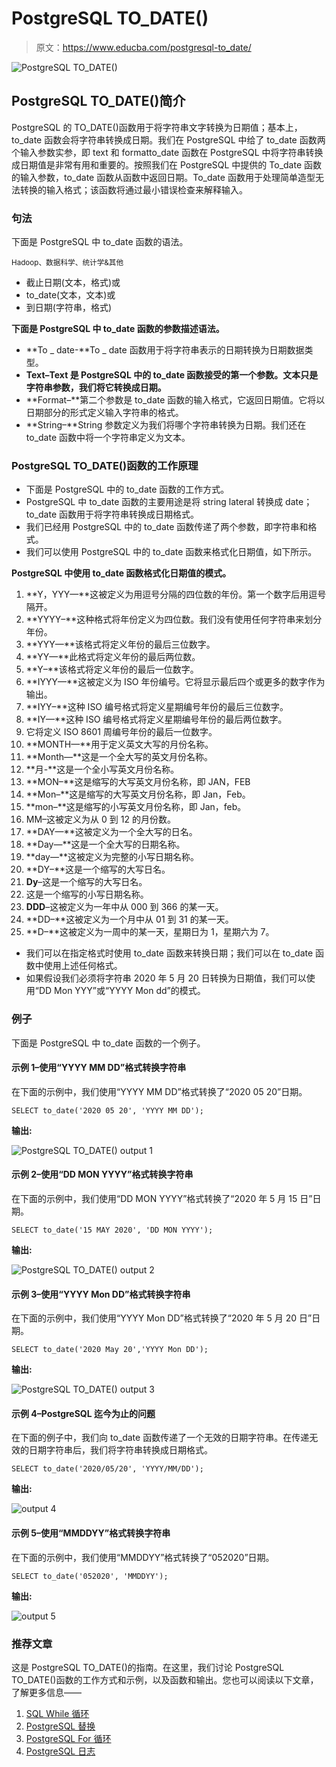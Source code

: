 # PostgreSQL TO_DATE()

> 原文：<https://www.educba.com/postgresql-to_date/>

![PostgreSQL TO_DATE()](img/468384932990a4c7af637fee90991aa7.png)



## PostgreSQL TO_DATE()简介

PostgreSQL 的 TO_DATE()函数用于将字符串文字转换为日期值；基本上，to_date 函数会将字符串转换成日期。我们在 PostgreSQL 中给了 to_date 函数两个输入参数实参，即 text 和 formatto_date 函数在 PostgreSQL 中将字符串转换成日期值是非常有用和重要的。按照我们在 PostgreSQL 中提供的 To_date 函数的输入参数，to_date 函数从函数中返回日期。To_date 函数用于处理简单造型无法转换的输入格式；该函数将通过最小错误检查来解释输入。

### 句法

下面是 PostgreSQL 中 to_date 函数的语法。

<small>Hadoop、数据科学、统计学&其他</small>

*   截止日期(文本，格式)或
*   to_date(文本，文本)或
*   到日期(字符串，格式)

**下面是 PostgreSQL 中 to_date 函数的参数描述语法。**

*   **To _ date-**To _ date 函数用于将字符串表示的日期转换为日期数据类型。
*   **Text–**Text 是 PostgreSQL 中的 to_date 函数接受的第一个参数。文本只是字符串参数，我们将它转换成日期**。**
*   **Format–**第二个参数是 to_date 函数的输入格式，它返回日期值。它将以日期部分的形式定义输入字符串的格式。
*   **String–**String 参数定义为我们将哪个字符串转换为日期。我们还在 to_date 函数中将一个字符串定义为文本。

### PostgreSQL TO_DATE()函数的工作原理

*   下面是 PostgreSQL 中的 to_date 函数的工作方式。
*   PostgreSQL 中 to_date 函数的主要用途是将 string lateral 转换成 date；to_date 函数用于将字符串转换成日期格式。
*   我们已经用 PostgreSQL 中的 to_date 函数传递了两个参数，即字符串和格式。
*   我们可以使用 PostgreSQL 中的 to_date 函数来格式化日期值，如下所示。

**PostgreSQL 中使用 to_date 函数格式化日期值的模式。**

1.  **Y，YYY—**这被定义为用逗号分隔的四位数的年份。第一个数字后用逗号隔开。
2.  **YYYY–**这种格式将年份定义为四位数。我们没有使用任何字符串来划分年份。
3.  **YYY—**该格式将定义年份的最后三位数字。
4.  **YY—**此格式将定义年份的最后两位数。
5.  **Y–**该格式将定义年份的最后一位数字。
6.  **IYYY—**这被定义为 ISO 年份编号。它将显示最后四个或更多的数字作为输出。
7.  **IYY–**这种 ISO 编号格式将定义星期编号年份的最后三位数字。
8.  **IY—**这种 ISO 编号格式将定义星期编号年份的最后两位数字。
9.  它将定义 ISO 8601 周编号年份的最后一位数字。
10.  **MONTH—**用于定义英文大写的月份名称。
11.  **Month—**这是一个全大写的英文月份名称。
12.  **月-**这是一个全小写英文月份名称。
13.  **MON–**这是缩写的大写英文月份名称，即 JAN，FEB
14.  **Mon–**这是缩写的大写英文月份名称，即 Jan，Feb。
15.  **mon–**这是缩写的小写英文月份名称，即 Jan，feb。
16.  MM–这被定义为从 0 到 12 的月份数。
17.  **DAY—**这被定义为一个全大写的日名。
18.  **Day—**这是一个全大写的日期名称。
19.  **day—**这被定义为完整的小写日期名称。
20.  **DY–**这是一个缩写的大写日名。
21.  **Dy**–这是一个缩写的大写日名。
22.  这是一个缩写的小写日期名称。
23.  **DDD**–这被定义为一年中从 000 到 366 的某一天。
24.  **DD–**这被定义为一个月中从 01 到 31 的某一天。
25.  **D–**这被定义为一周中的某一天，星期日为 1，星期六为 7。

*   我们可以在指定格式时使用 to_date 函数来转换日期；我们可以在 to_date 函数中使用上述任何格式。
*   如果假设我们必须将字符串 2020 年 5 月 20 日转换为日期值，我们可以使用“DD Mon YYY”或“YYYY Mon dd”的模式。

### 例子

下面是 PostgreSQL 中 to_date 函数的一个例子。

#### 示例 1–使用“YYYY MM DD”格式转换字符串

在下面的示例中，我们使用“YYYY MM DD”格式转换了“2020 05 20”日期。

`SELECT to_date('2020 05 20', 'YYYY MM DD');`

**输出:**

![PostgreSQL TO_DATE() output 1](img/f2a77f2883ae47a5a7cdf4c56b1c84df.png)



#### 示例 2–使用“DD MON YYYY”格式转换字符串

在下面的示例中，我们使用“DD MON YYYY”格式转换了“2020 年 5 月 15 日”日期。

`SELECT to_date('15 MAY 2020', 'DD MON YYYY');`

**输出:**

![PostgreSQL TO_DATE() output 2](img/5ecc31f6afe760b7dcfc9843e6801352.png)



#### 示例 3–使用“YYYY Mon DD”格式转换字符串

在下面的示例中，我们使用“YYYY Mon DD”格式转换了“2020 年 5 月 20 日”日期。

`SELECT to_date('2020 May 20','YYYY Mon DD');`

**输出:**

![PostgreSQL TO_DATE() output 3](img/bc95a20e75eab93a6e4ef648fbdaa19e.png)



#### 示例 4–PostgreSQL 迄今为止的问题

在下面的例子中，我们向 to_date 函数传递了一个无效的日期字符串。在传递无效的日期字符串后，我们将字符串转换成日期格式。

`SELECT to_date('2020/05/20', 'YYYY/MM/DD');`

**输出:**

![output 4](img/22df33b66dd92882b8a1767075544f4a.png)



#### 示例 5–使用“MMDDYY”格式转换字符串

在下面的示例中，我们使用“MMDDYY”格式转换了“052020”日期。

`SELECT to_date('052020', 'MMDDYY');`

**输出:**

![output 5](img/ca752ddc5b311dc7ae3bfe15cbd2b472.png)



### 推荐文章

这是 PostgreSQL TO_DATE()的指南。在这里，我们讨论 PostgreSQL TO_DATE()函数的工作方式和示例，以及函数和输出。您也可以阅读以下文章，了解更多信息——

1.  [SQL While 循环](https://www.educba.com/sql-while-loop/)
2.  [PostgreSQL 替换](https://www.educba.com/postgresql-replace/)
3.  [PostgreSQL For 循环](https://www.educba.com/postgresql-for-loop/)
4.  [PostgreSQL 日志](https://www.educba.com/postgresql-log/)
